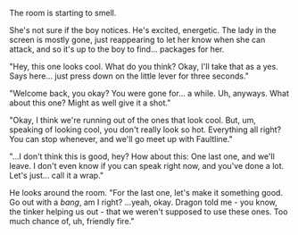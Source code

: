 The room is starting to smell.

She's not sure if the boy notices. He's excited, energetic. The lady in the screen is mostly gone, just reappearing to let her know when she can attack, and so it's up to the boy to find... packages for her. 

"Hey, this one looks cool. What do you think? Okay, I'll take that as a yes. Says here... just press down on the little lever for three seconds."

"Welcome back, you okay? You were gone for... a while. Uh, anyways. What about this one? Might as well give it a shot."

"Okay, I think we're running out of the ones that look cool. But, um, speaking of looking cool, you don't really look so hot. Everything all right? You can stop whenever, and we'll go meet up with Faultline."

"...I don't think this is good, hey? How about this: One last one, and we'll leave. I don't even know if you can speak right now, and you've done a lot. Let's just... call it a wrap."

He looks around the room. "For the last one, let's make it something good. Go out with a *bang*, am I right? ...yeah, okay. Dragon told me - you know, the tinker helping us out - that we weren't supposed to use these ones. Too much chance of, uh, friendly fire."
